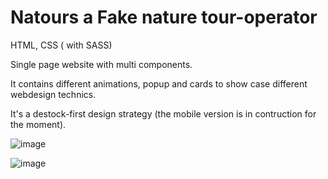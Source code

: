 # Natours a Fake nature tour-operator

HTML, CSS ( with SASS) 

Single page website with multi components.

It contains different animations, popup and cards to show case different webdesign technics. 

It's a destock-first design strategy (the mobile version is in contruction for the moment).

![image](https://github.com/Corentin-Damas/Natours/assets/100703359/bedb8ed9-915f-4cc4-a674-167ef5a8511b)

 ![image](https://github.com/Corentin-Damas/Natours/assets/100703359/e9932127-c825-490d-9fc0-dd9e65f07e1b)

